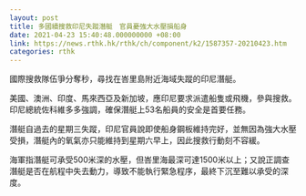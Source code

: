```yaml
---
layout: post
title: 多國續搜救印尼失蹤潛艇　官員憂強大水壓損船身
date: 2021-04-23 15:40:48.000000000 +08:00
link: https://news.rthk.hk/rthk/ch/component/k2/1587357-20210423.htm
categories: rthk
---
```


國際搜救隊伍爭分奪秒，尋找在峇里島附近海域失蹤的印尼潛艇。

美國、澳洲、印度、馬來西亞及新加坡，應印尼要求派遣船隻或飛機，參與搜救。印尼總統佐科維多多強調，確保潛艇上53名船員的安全是首要任務。

潛艇自過去的星期三失蹤，印尼官員說即使船身鋼板維持完好，並無因為強大水壓受損，潛艇內的氧氣亦只能維持到星期六早上，因此搜救行動刻不容緩。

海軍指潛艇可承受500米深的水壓，但峇里海最深可達1500米以上；又說正調查潛艇是否在航程中失去動力，導致不能執行緊急程序，最終下沉至難以承受的深度。
